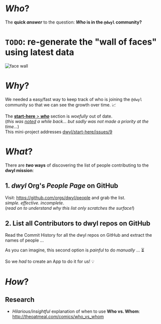 # *Who*? 

The **quick _answer_** 
to the question: 
**_Who_ is in the `@dwyl` community?**

# **`TODO`**: re-generate the "wall of faces" using latest data

![face wall](https://user-images.githubusercontent.com/194400/28011265-a95f52d4-6559-11e7-823e-6133d947921a.jpg)


# *Why*? 

We needed a easy/fast way 
to keep track
of who is joining
the `@dwyl` community
so that we can 
see the growth over time. 📈

The [**start-here** > ***who***](https://github.com/dwyl/start-here/tree/8bbd28d2ab0c3b5a2a266a1e41fd160fc6ee3038#who) 
section is *woefully* out of date.  
(_this was 
[noted](https://github.com/dwyl/start-here/issues/9) 
a while back... but sadly was not made a priority at the time..._)  
This mini-project addresses [dwyl/start-here/issues/9](https://github.com/dwyl/start-here/issues/9)

# *What*?

There are **_two_ ways** 
of discovering 
the list of people 
contributing to the 
**dwyl mission**:

## 1. *dwyl* Org's *People Page* on GitHub

Visit: https://github.com/orgs/dwyl/people and grab the list.  
*simple. effective. incomplete*.  
(*read on to understand why this list only scratches the surface!*)

## 2. List all Contributors to dwyl repos on GitHub

Read the Commit History for all the dwyl repos on GitHub
and extract the names of people ... 

As you can imagine, 
this second option 
is _painful_ to do _manually_ ... ⏳

So we _had_ to create an App to do it for us! 💡

# *How*?



## Research

+ *Hilarious/insightful* explanation of when to use **Who vs. Whom**:
http://theoatmeal.com/comics/who_vs_whom